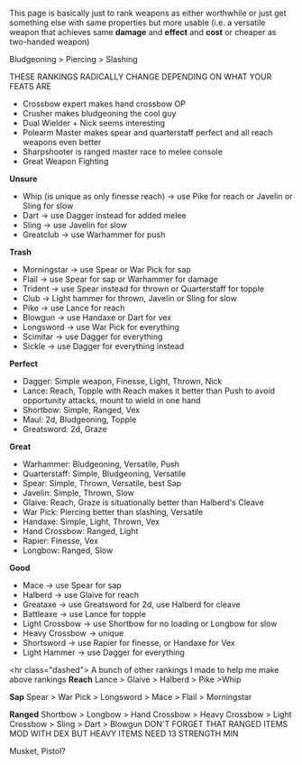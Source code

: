 This page is basically just to rank weapons as either worthwhile or just get something else with same properties but more usable (i.e. a versatile weapon that achieves same **damage** and **effect** and **cost** or cheaper as two-handed weapon)

Bludgeoning > Piercing > Slashing

THESE RANKINGS RADICALLY CHANGE DEPENDING ON WHAT YOUR FEATS ARE
- Crossbow expert makes hand crossbow OP
- Crusher makes bludgeoning the cool guy
- Dual Wielder + Nick seems interesting
- Polearm Master makes spear and quarterstaff perfect and all reach weapons even better 
- Sharpshooter is ranged master race to melee console
- Great Weapon Fighting

**Unsure**
- Whip (is unique as only finesse reach) -> use Pike for reach or Javelin or Sling for slow
- Dart -> use Dagger instead for added melee
- Sling -> use Javelin for slow
- Greatclub -> use Warhammer for push

**Trash**
- Morningstar -> use Spear or War Pick for sap
- Flail  -> use Spear for sap or Warhammer for damage
- Trident -> use Spear instead for thrown or Quarterstaff for topple
- Club -> Light hammer for thrown, Javelin or Sling for slow
- Pike -> use Lance for reach
- Blowgun -> use Handaxe or Dart for vex
- Longsword -> use War Pick for everything
- Scimitar -> use Dagger for everything
- Sickle -> use Dagger for everything instead

**Perfect**
- Dagger: Simple weapon, Finesse, Light, Thrown, Nick
- Lance: Reach, Topple with Reach makes it better than Push to avoid opportunity attacks, mount to wield in one hand
- Shortbow: Simple, Ranged, Vex
- Maul: 2d, Bludgeoning, Topple
- Greatsword: 2d, Graze 

**Great**
- Warhammer: Bludgeoning, Versatile, Push
- Quarterstaff: Simple, Bludgeoning, Versatile
- Spear: Simple, Thrown, Versatile, best Sap
- Javelin: Simple, Thrown, Slow
- Glaive: Reach, Graze is situationally better than Halberd's Cleave
- War Pick: Piercing better than slashing, Versatile
- Handaxe: Simple, Light, Thrown, Vex
- Hand Crossbow: Ranged, Light
- Rapier: Finesse, Vex
- Longbow: Ranged, Slow

**Good**
- Mace -> use Spear for sap
- Halberd -> use Glaive for reach
- Greataxe -> use Greatsword for 2d, use Halberd for cleave
- Battleaxe -> use Lance for topple
- Light Crossbow -> use Shortbow for no loading or Longbow for slow
- Heavy Crossbow -> unique
- Shortsword -> use Rapier for finesse, or Handaxe for Vex
- Light Hammer -> use Dagger for everything

<hr class="dashed">
A bunch of other rankings I made to help me make above rankings
**Reach**
Lance > Glaive > Halberd > Pike >Whip

**Sap**
Spear > War Pick > Longsword > Mace > Flail > Morningstar

**Ranged**
Shortbow > Longbow > Hand Crossbow > Heavy Crossbow > Light Crossbow > Sling > Dart > Blowgun
DON'T FORGET THAT RANGED ITEMS MOD WITH DEX BUT HEAVY ITEMS NEED 13 STRENGTH MIN

Musket, Pistol?